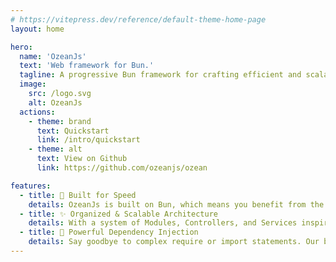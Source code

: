 ```yaml
---
# https://vitepress.dev/reference/default-theme-home-page
layout: home

hero:
  name: 'OzeanJs'
  text: 'Web framework for Bun.'
  tagline: A progressive Bun framework for crafting efficient and scalable server-side applications.
  image:
    src: /logo.svg
    alt: OzeanJs
  actions:
    - theme: brand
      text: Quickstart
      link: /intro/quickstart
    - theme: alt
      text: View on Github
      link: https://github.com/ozeanjs/ozean

features:
  - title: 🚀 Built for Speed
    details: OzeanJs is built on Bun, which means you benefit from the fastest runtime speed, dependency installation, and test execution available today, accelerating your entire development cycle.
  - title: ✨ Organized & Scalable Architecture
    details: With a system of Modules, Controllers, and Services inspired by Angular, your code is naturally organized, making it easy to understand, test, and scale your project into the future without chaos.
  - title: 💉 Powerful Dependency Injection
    details: Say goodbye to complex require or import statements. Our built-in DI system automatically creates and injects the services you need. Simply declare them in the constructor, resulting in cleaner, loosely coupled code.
---
```

